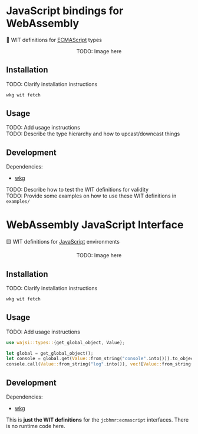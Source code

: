 # JavaScript bindings for WebAssembly

🔌 WIT definitions for [ECMAScript](https://tc39.es/ecma262/multipage/) types

<p align=center>
  TODO: Image here
</p>

## Installation

TODO: Clarify installation instructions

```sh
wkg wit fetch
```

## Usage

TODO: Add usage instructions \
TODO: Describe the type hierarchy and how to upcast/downcast things

## Development

Dependencies:

- [wkg](https://github.com/bytecodealliance/wasm-pkg-tools)

TODO: Describe how to test the WIT definitions for validity \
TODO: Provide some examples on how to use these WIT definitions in `examples/`


# WebAssembly JavaScript Interface

🟨 WIT definitions for [JavaScript](https://developer.mozilla.org/en-US/docs/Web/JavaScript) environments

<p align=center>
  TODO: Image here
</p>

## Installation

TODO: Clarify installation instructions

```sh
wkg wit fetch
```

## Usage

TODO: Add usage instructions

```rs
use wajsi::types::{get_global_object, Value};

let global = get_global_object();
let console = global.get(Value::from_string("console".into())).to_object().expect("'console' is not an object");
console.call(Value::from_string("log".into()), vec![Value::from_string("%s is #%d in queue.".into()), Value::from_string("Alan Turing".into()), Value::from_u32(42)]);
```

## Development

Dependencies:

- [wkg](https://github.com/bytecodealliance/wasm-pkg-tools)

This is **just the WIT definitions** for the `jcbhmr:ecmascript` interfaces. There is no runtime code here.
